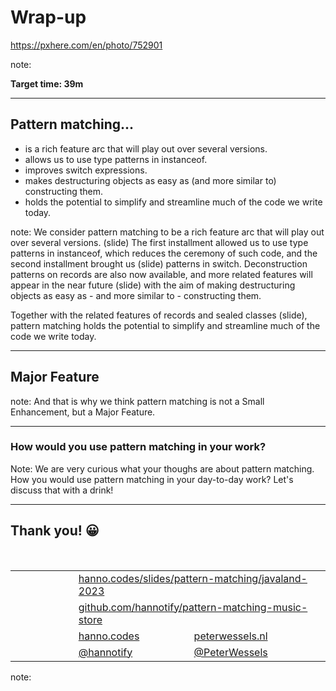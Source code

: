 <!-- .slide: data-background="img/background/final-puzzle-piece.jpg" data-background-color="black" data-background-opacity="0.4" -->

# Wrap-up <!-- .element: class="stroke" -->

<https://pxhere.com/en/photo/752901> <!-- .element: class="attribution" -->

note:

**Target time: 39m**

---

## Pattern matching...

- is a rich feature arc that will play out over several versions.
- allows us to use type patterns in instanceof. <!-- .element: class="fragment" -->
- improves switch expressions. <!-- .element: class="fragment" -->
- makes destructuring objects as easy as (and more similar to) constructing them.<!-- .element: class="fragment" -->
- holds the potential to simplify and streamline much of the code we write today.<!-- .element: class="fragment" -->

note:
We consider pattern matching to be a rich feature arc that will play out over several versions.
(slide) The first installment allowed us to use type patterns in instanceof, which reduces the
ceremony of such code, and the second installment brought us (slide) patterns in switch.
Deconstruction patterns on records are also now available, and more related features will appear in the near future (slide) with the aim of making destructuring objects as easy as - and more similar to - constructing them.

Together with the related features of records and sealed classes (slide), pattern matching holds the potential to simplify and streamline much of the code we write today.

---

<!-- .slide: data-background="https://thumbs.gfycat.com/DefiantElasticGadwall.webp" -->

## Major Feature <!-- .element: class="stroke" -->

note:
And that is why we think pattern matching is not a Small Enhancement, but a Major Feature.

---

<!-- .slide: data-background="https://thumbs.gfycat.com/JointEthicalAcouchi.webp" data-visibility="hidden" -->

### How would you use pattern matching in your work?

Note: We are very curious what your thoughs are about pattern matching.
How you would use pattern matching in your day-to-day work?
Let's discuss that with a drink!

---

<h2>Thank you! 😀</h2>
<br />
<table>
<tr>
        <td width="20%" style="text-align: right; vertical-align: middle;"><img width="25%"
                data-src="img/icons/slide-deck.png" class="no-background" /></td>
        <td style="vertical-align: middle;" colspan="2"><a href="https://hanno.codes/slides/pattern-matching/javaland-2023">hanno.codes/slides/pattern-matching/javaland-2023</a>
        </td>
</tr>
<tr>
        <td style="text-align: right; vertical-align: middle;"><img width="25%"
                data-src="img/icons/github.png" class="no-background" /></td>
        <td style="vertical-align: middle;" colspan="2"><a 
                href="https://github.com/hannotify/pattern-matching-music-store">github.com/hannotify/pattern-matching-music-store</a>
        </td>
</tr>
<tr>
        <td style="text-align: right; vertical-align: middle;"><img width="25%" data-src="img/icons/website.png" class="no-background" /></td>
        <td style="vertical-align: middle;"><a
                href="https://hanno.codes">hanno.codes</a></td>
        <td style="vertical-align: middle;"><a
                href="https://peterwessels.nl">peterwessels.nl</a></td>
</tr>
<tr>
        <td style="text-align: right; vertical-align: middle;"><img width="25%"
                data-src="img/icons/twitter-white.png" class="no-background" /></td>
        <td style="vertical-align: middle;"><a href="https://www.twitter.com/hannotify">@hannotify</a></td>
        <td style="vertical-align: middle;"><a href="https://www.twitter.com/PeterWessels">@PeterWessels</a></td>
</tr>
</table>

note:
